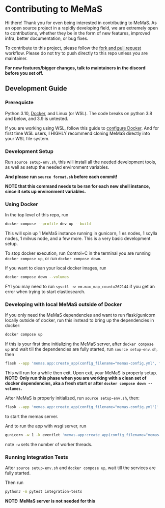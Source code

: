 # Contributing to MeMaS
Hi there! Thank you for even being interested in contributing to MeMaS. As an open source project in a rapidly developing field, we are extremely open to contributions, whether they be in the form of new features, improved infra, better documentation, or bug fixes.

To contribute to this project, please follow the [fork and pull request](https://docs.github.com/en/get-started/quickstart/contributing-to-projects) workflow. Please do not try to push directly to this repo unless you are maintainer. 

**For new features/bigger changes, talk to maintainers in the discord before you set off.**

## Development Guide

### Prerequiste
Python 3.10, [Docker](https://www.docker.com/), and Linux (or WSL). The code breaks on python 3.8 and below, and 3.9 is untested.

If you are working using WSL, follow this guide to [configure Docker](https://docs.docker.com/desktop/wsl/). And for first time WSL users, I HIGHLY recommend cloning MeMaS directly into your WSL file system.
### Development Setup

Run `source setup-env.sh`, this will install all the needed development tools, as well as setup the needed environment variables. 

**And please run `source format.sh` before each commit!**

**NOTE that this command needs to be ran for each new shell instance, since it sets up environment variables.**
### Using Docker
In the top level of this repo, run 

```bash
docker compose --profile dev up --build
```

This will spin up 1 MeMaS instance running in gunicorn, 1 es nodes, 1 scylla nodes, 1 milvus node, and a few more. This is a very basic development setup.

To stop docker execution, run Control+C in the terminal you are running `docker compose up`, or run `docker compose down`.

If you want to clean your local docker images, run 
```bash
docker compose down --volumes
```

FYI you may need to run `sysctl -w vm.max_map_count=262144` if you get an error when trying to start elasticsearch.

### Developing with local MeMaS outside of Docker
If you only need the MeMaS dependencies and want to run flask/gunicorn locally outside of docker, run this instead to bring up the dependencies in docker:

```bash
docker compose up
```

If this is your first time initializing the MeMaS server, after `docker compose up` and wait till the dependencies are fully started, run `source setup-env.sh`, then

```bash
flask --app 'memas.app:create_app(config_filename="memas-config.yml", first_init=True)' run
```

This will run for a while then exit. Upon exit, your MeMaS is properly setup. **NOTE: Only run this phase when you are working with a clean set of docker dependencies, aka a fresh start or after `docker compose down --volumes`.**

After MeMaS is properly initialized, run `source setup-env.sh`, then:
```bash
flask --app 'memas.app:create_app(config_filename="memas-config.yml")' run
``` 
to start the memas server.

And to run the app with wsgi server, run
```bash
gunicorn -w 1 -k eventlet 'memas.app:create_app(config_filename="memas-config.yml")'
```
note `-w` sets the number of worker threads. 

### Running Integration Tests
After `source setup-env.sh` and `docker compose up`, wait till the services are fully started.

Then run 
```bash
python3 -m pytest integration-tests
```

**NOTE: MeMaS server is not needed for this**